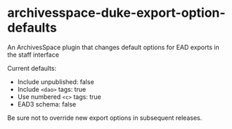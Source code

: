 # archivesspace-duke-export-option-defaults
An ArchivesSpace plugin that changes default options for EAD exports in the staff interface

Current defaults:
- Include unpublished: false
- Include `<dao>` tags: true
- Use numbered `<c>` tags: true
- EAD3 schema: false

Be sure not to override new export options in subsequent releases.
